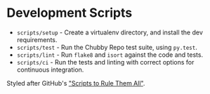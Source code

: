 # Development Scripts

* `scripts/setup` - Create a virtualenv directory, and install the dev requirements.
* `scripts/test` - Run the Chubby Repo test suite, using `py.test`.
* `scripts/lint` - Run `flake8` and `isort` against the code and tests.
* `scripts/ci` - Run the tests and linting with correct options for continuous integration.

Styled after GitHub's ["Scripts to Rule Them All"](https://github.com/github/scripts-to-rule-them-all).
